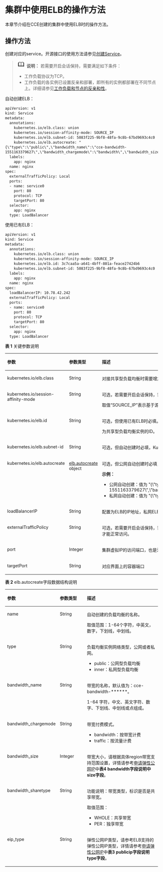 # 集群中使用ELB的操作方法<a name="cce_02_0087"></a>

本章节介绍在CCE创建的集群中使用ELB时的操作方法。

## 操作方法<a name="section50156865193415"></a>

创建对应的service。开源接口的使用方法请参见[创建Service](创建Service.md)。

>![](public_sys-resources/icon-note.gif) **说明：** 
>若需要开启会话保持，需要满足如下条件：
>-   工作负载协议为TCP。
>-   工作负载的各实例已设置反亲和部署，即所有的实例都部署在不同节点上。详细请参见[工作负载和节点的反亲和性](https://support.huaweicloud.com/usermanual-cce/cce_01_0226.html)。

自动创建ELB：

```
apiVersion: v1 
kind: Service 
metadata: 
  annotations:   
    kubernetes.io/elb.class: union
    kubernetes.io/session-affinity-mode: SOURCE_IP
    kubernetes.io/elb.subnet-id: 5083f225-9bf8-48fa-9c8b-67bd9693c4c0
    kubernetes.io/elb.autocreate: "{\"type\":\"public\",\"bandwidth_name\":\"cce-bandwidth-1551163379627\",\"bandwidth_chargemode\":\"bandwidth\",\"bandwidth_size\":5,\"bandwidth_sharetype\":\"PER\",\"eip_type\":\"5_bgp\",\"name\":\"james\"}"
  labels: 
    app: nginx 
  name: nginx 
spec: 
  externalTrafficPolicy: Local
  ports: 
  - name: service0 
    port: 80
    protocol: TCP 
    targetPort: 80
  selector: 
    app: nginx 
  type: LoadBalancer
```

使用已有ELB：

```
apiVersion: v1 
kind: Service 
metadata: 
  annotations:   
    kubernetes.io/elb.class: union
    kubernetes.io/session-affinity-mode: SOURCE_IP
    kubernetes.io/elb.id: 3c7caa5a-a641-4bff-801a-feace27424b6
    kubernetes.io/elb.subnet-id: 5083f225-9bf8-48fa-9c8b-67bd9693c4c0
  labels: 
    app: nginx 
  name: nginx 
spec: 
  loadBalancerIP: 10.78.42.242
  externalTrafficPolicy: Local
  ports: 
  - name: service0 
    port: 80
    protocol: TCP 
    targetPort: 80
  selector: 
    app: nginx 
  type: LoadBalancer
```

**表 1**  关键参数说明

<a name="table1819001615355"></a>
<table><thead align="left"><tr id="row1519121663519"><th class="cellrowborder" valign="top" width="34.28657134286571%" id="mcps1.2.4.1.1"><p id="p18191161619356"><a name="p18191161619356"></a><a name="p18191161619356"></a>参数</p>
</th>
<th class="cellrowborder" valign="top" width="14.118588141185882%" id="mcps1.2.4.1.2"><p id="p1191141613357"><a name="p1191141613357"></a><a name="p1191141613357"></a>参数类型</p>
</th>
<th class="cellrowborder" valign="top" width="51.594840515948405%" id="mcps1.2.4.1.3"><p id="p1919116161353"><a name="p1919116161353"></a><a name="p1919116161353"></a>描述</p>
</th>
</tr>
</thead>
<tbody><tr id="row7430236123515"><td class="cellrowborder" valign="top" width="34.28657134286571%" headers="mcps1.2.4.1.1 "><p id="p2430336153520"><a name="p2430336153520"></a><a name="p2430336153520"></a>kubernetes.io/elb.class</p>
</td>
<td class="cellrowborder" valign="top" width="14.118588141185882%" headers="mcps1.2.4.1.2 "><p id="p19430103693512"><a name="p19430103693512"></a><a name="p19430103693512"></a>String</p>
</td>
<td class="cellrowborder" valign="top" width="51.594840515948405%" headers="mcps1.2.4.1.3 "><p id="p1380805311426"><a name="p1380805311426"></a><a name="p1380805311426"></a>对接共享型负载均衡时需要增加此参数，值为<span class="uicontrol" id="uicontrol349572644413"><a name="uicontrol349572644413"></a><a name="uicontrol349572644413"></a>“union”</span>。</p>
</td>
</tr>
<tr id="row15191171618357"><td class="cellrowborder" valign="top" width="34.28657134286571%" headers="mcps1.2.4.1.1 "><p id="p204451615124716"><a name="p204451615124716"></a><a name="p204451615124716"></a>kubernetes.io/session-affinity-mode</p>
</td>
<td class="cellrowborder" valign="top" width="14.118588141185882%" headers="mcps1.2.4.1.2 "><p id="p1090683224719"><a name="p1090683224719"></a><a name="p1090683224719"></a>String</p>
</td>
<td class="cellrowborder" valign="top" width="51.594840515948405%" headers="mcps1.2.4.1.3 "><p id="p12830929125713"><a name="p12830929125713"></a><a name="p12830929125713"></a>可选，若需要开启会话保持，需增加该参数。</p>
<p id="p16904132104710"><a name="p16904132104710"></a><a name="p16904132104710"></a>取值“SOURCE_IP”表示基于源IP。</p>
</td>
</tr>
<tr id="row81941516153513"><td class="cellrowborder" valign="top" width="34.28657134286571%" headers="mcps1.2.4.1.1 "><p id="p4764162894719"><a name="p4764162894719"></a><a name="p4764162894719"></a>kubernetes.io/elb.id</p>
</td>
<td class="cellrowborder" valign="top" width="14.118588141185882%" headers="mcps1.2.4.1.2 "><p id="p77621528184710"><a name="p77621528184710"></a><a name="p77621528184710"></a>String</p>
</td>
<td class="cellrowborder" valign="top" width="51.594840515948405%" headers="mcps1.2.4.1.3 "><p id="p59344376579"><a name="p59344376579"></a><a name="p59344376579"></a>可选，但使用已有ELB时必填。</p>
<p id="p416573016509"><a name="p416573016509"></a><a name="p416573016509"></a>为共享型负载均衡实例的ID。</p>
</td>
</tr>
<tr id="row201957167350"><td class="cellrowborder" valign="top" width="34.28657134286571%" headers="mcps1.2.4.1.1 "><p id="p18758202864719"><a name="p18758202864719"></a><a name="p18758202864719"></a>kubernetes.io/elb.subnet-id</p>
</td>
<td class="cellrowborder" valign="top" width="14.118588141185882%" headers="mcps1.2.4.1.2 "><p id="p336744055219"><a name="p336744055219"></a><a name="p336744055219"></a>String</p>
</td>
<td class="cellrowborder" valign="top" width="51.594840515948405%" headers="mcps1.2.4.1.3 "><p id="p2075662814474"><a name="p2075662814474"></a><a name="p2075662814474"></a>可选，但自动创建时必填，Kubernetes v1.11.7-r0以上版本的集群可不填。</p>
</td>
</tr>
<tr id="row1719518169356"><td class="cellrowborder" valign="top" width="34.28657134286571%" headers="mcps1.2.4.1.1 "><p id="p9754162844712"><a name="p9754162844712"></a><a name="p9754162844712"></a>kubernetes.io/elb.autocreate</p>
</td>
<td class="cellrowborder" valign="top" width="14.118588141185882%" headers="mcps1.2.4.1.2 "><p id="zh-cn_topic_0079615000_p32706975"><a name="zh-cn_topic_0079615000_p32706975"></a><a name="zh-cn_topic_0079615000_p32706975"></a><a href="#table19417184671919">elb.autocreate</a> object</p>
</td>
<td class="cellrowborder" valign="top" width="51.594840515948405%" headers="mcps1.2.4.1.3 "><p id="p127521028194718"><a name="p127521028194718"></a><a name="p127521028194718"></a>可选，但公网自动创建时必填，将自动创建ELB所绑定的EIP。私网自动创建时必填，将自动创建ELB。</p>
<p id="p115519391615"><a name="p115519391615"></a><a name="p115519391615"></a><strong id="b158091351266"><a name="b158091351266"></a><a name="b158091351266"></a>示例：</strong></p>
<a name="ul286913611614"></a><a name="ul286913611614"></a><ul id="ul286913611614"><li>公网自动创建：值为 "{\"type\":\"public\",\"bandwidth_name\":\"cce-bandwidth-1551163379627\",\"bandwidth_chargemode\":\"bandwidth\",\"bandwidth_size\":5,\"bandwidth_sharetype\":\"PER\",\"eip_type\":\"5_bgp\",\"name\":\"james\"}"</li><li>私网自动创建：值为 "{\"type\":\"inner\"}"</li></ul>
</td>
</tr>
<tr id="row121515334113"><td class="cellrowborder" valign="top" width="34.28657134286571%" headers="mcps1.2.4.1.1 "><p id="p92162033131111"><a name="p92162033131111"></a><a name="p92162033131111"></a>loadBalancerIP</p>
</td>
<td class="cellrowborder" valign="top" width="14.118588141185882%" headers="mcps1.2.4.1.2 "><p id="zh-cn_topic_0079615000_p47822814"><a name="zh-cn_topic_0079615000_p47822814"></a><a name="zh-cn_topic_0079615000_p47822814"></a>String</p>
</td>
<td class="cellrowborder" valign="top" width="51.594840515948405%" headers="mcps1.2.4.1.3 "><p id="p7217113331120"><a name="p7217113331120"></a><a name="p7217113331120"></a>配置为ELB的IP地址，私网ELB配置私有IP，公网ELB配置为公网IP。</p>
</td>
</tr>
<tr id="row14980162901115"><td class="cellrowborder" valign="top" width="34.28657134286571%" headers="mcps1.2.4.1.1 "><p id="p398162913117"><a name="p398162913117"></a><a name="p398162913117"></a>externalTrafficPolicy</p>
</td>
<td class="cellrowborder" valign="top" width="14.118588141185882%" headers="mcps1.2.4.1.2 "><p id="p142173231413"><a name="p142173231413"></a><a name="p142173231413"></a>String</p>
</td>
<td class="cellrowborder" valign="top" width="51.594840515948405%" headers="mcps1.2.4.1.3 "><p id="p119811329111112"><a name="p119811329111112"></a><a name="p119811329111112"></a>可选，若需要开启会话保持，需增加该参数，表示请求转到固定节点；若某个服务发布成ELB服务且为Local模式，客户端如果在集群内，那么必须与服务端在同一个节点上才能正常访问。</p>
</td>
</tr>
<tr id="row17120113981313"><td class="cellrowborder" valign="top" width="34.28657134286571%" headers="mcps1.2.4.1.1 "><p id="p17120639161311"><a name="p17120639161311"></a><a name="p17120639161311"></a>port</p>
</td>
<td class="cellrowborder" valign="top" width="14.118588141185882%" headers="mcps1.2.4.1.2 "><p id="p1120939161311"><a name="p1120939161311"></a><a name="p1120939161311"></a>Integer</p>
</td>
<td class="cellrowborder" valign="top" width="51.594840515948405%" headers="mcps1.2.4.1.3 "><p id="p1120163961310"><a name="p1120163961310"></a><a name="p1120163961310"></a>集群虚拟IP的访问端口，也是注册到负载均衡上的端口。</p>
</td>
</tr>
<tr id="row02694357138"><td class="cellrowborder" valign="top" width="34.28657134286571%" headers="mcps1.2.4.1.1 "><p id="p627233515132"><a name="p627233515132"></a><a name="p627233515132"></a>targetPort</p>
</td>
<td class="cellrowborder" valign="top" width="14.118588141185882%" headers="mcps1.2.4.1.2 "><p id="p19272143531318"><a name="p19272143531318"></a><a name="p19272143531318"></a>String</p>
</td>
<td class="cellrowborder" valign="top" width="51.594840515948405%" headers="mcps1.2.4.1.3 "><p id="p8272035161316"><a name="p8272035161316"></a><a name="p8272035161316"></a>对应界面上的容器端口</p>
</td>
</tr>
</tbody>
</table>

**表 2**  elb.autocreate字段数据结构说明

<a name="table19417184671919"></a>
<table><thead align="left"><tr id="row14418174611912"><th class="cellrowborder" valign="top" width="29.727027297270276%" id="mcps1.2.4.1.1"><p id="p1141924611199"><a name="p1141924611199"></a><a name="p1141924611199"></a>参数</p>
</th>
<th class="cellrowborder" valign="top" width="18.678132186781323%" id="mcps1.2.4.1.2"><p id="p1641911466191"><a name="p1641911466191"></a><a name="p1641911466191"></a>参数类型</p>
</th>
<th class="cellrowborder" valign="top" width="51.594840515948405%" id="mcps1.2.4.1.3"><p id="p1941920463197"><a name="p1941920463197"></a><a name="p1941920463197"></a>描述</p>
</th>
</tr>
</thead>
<tbody><tr id="row194191846181915"><td class="cellrowborder" valign="top" width="29.727027297270276%" headers="mcps1.2.4.1.1 "><p id="p152321411112318"><a name="p152321411112318"></a><a name="p152321411112318"></a>name</p>
</td>
<td class="cellrowborder" valign="top" width="18.678132186781323%" headers="mcps1.2.4.1.2 "><p id="p7419646171920"><a name="p7419646171920"></a><a name="p7419646171920"></a>String</p>
</td>
<td class="cellrowborder" valign="top" width="51.594840515948405%" headers="mcps1.2.4.1.3 "><p id="p87791494919"><a name="p87791494919"></a><a name="p87791494919"></a>自动创建的负载均衡的名称。</p>
<p id="p9912132016296"><a name="p9912132016296"></a><a name="p9912132016296"></a>取值范围：1-64个字符，中英文，数字，下划线，中划线。</p>
</td>
</tr>
<tr id="row142064681919"><td class="cellrowborder" valign="top" width="29.727027297270276%" headers="mcps1.2.4.1.1 "><p id="p20862285225"><a name="p20862285225"></a><a name="p20862285225"></a>type</p>
</td>
<td class="cellrowborder" valign="top" width="18.678132186781323%" headers="mcps1.2.4.1.2 "><p id="p8420746101918"><a name="p8420746101918"></a><a name="p8420746101918"></a>String</p>
</td>
<td class="cellrowborder" valign="top" width="51.594840515948405%" headers="mcps1.2.4.1.3 "><p id="p4703183013491"><a name="p4703183013491"></a><a name="p4703183013491"></a>负载均衡实例网络类型，公网或者私网。</p>
<a name="ul152311045124913"></a><a name="ul152311045124913"></a><ul id="ul152311045124913"><li>public：公网型负载均衡</li><li>inner：私网型负载均衡</li></ul>
</td>
</tr>
<tr id="row194201046151910"><td class="cellrowborder" valign="top" width="29.727027297270276%" headers="mcps1.2.4.1.1 "><p id="p128042817221"><a name="p128042817221"></a><a name="p128042817221"></a>bandwidth_name</p>
</td>
<td class="cellrowborder" valign="top" width="18.678132186781323%" headers="mcps1.2.4.1.2 "><p id="p1142084619195"><a name="p1142084619195"></a><a name="p1142084619195"></a>String</p>
</td>
<td class="cellrowborder" valign="top" width="51.594840515948405%" headers="mcps1.2.4.1.3 "><p id="p6964103318220"><a name="p6964103318220"></a><a name="p6964103318220"></a>带宽的名称，默认值为：cce-bandwidth-******。</p>
<p id="p1236952875020"><a name="p1236952875020"></a><a name="p1236952875020"></a>1-64 字符，中文、英文字符、数字、下划线、中划线或点组成。</p>
</td>
</tr>
<tr id="row942194619199"><td class="cellrowborder" valign="top" width="29.727027297270276%" headers="mcps1.2.4.1.1 "><p id="p77502811221"><a name="p77502811221"></a><a name="p77502811221"></a>bandwidth_chargemode</p>
</td>
<td class="cellrowborder" valign="top" width="18.678132186781323%" headers="mcps1.2.4.1.2 "><p id="p11421446191914"><a name="p11421446191914"></a><a name="p11421446191914"></a>String</p>
</td>
<td class="cellrowborder" valign="top" width="51.594840515948405%" headers="mcps1.2.4.1.3 "><p id="p3178181495216"><a name="p3178181495216"></a><a name="p3178181495216"></a>带宽付费模式。</p>
<a name="ul567215235528"></a><a name="ul567215235528"></a><ul id="ul567215235528"><li>bandwidth：按带宽计费</li><li>traffic：按流量计费</li></ul>
</td>
</tr>
<tr id="row124211046101910"><td class="cellrowborder" valign="top" width="29.727027297270276%" headers="mcps1.2.4.1.1 "><p id="p187492819229"><a name="p187492819229"></a><a name="p187492819229"></a>bandwidth_size</p>
</td>
<td class="cellrowborder" valign="top" width="18.678132186781323%" headers="mcps1.2.4.1.2 "><p id="p114229463196"><a name="p114229463196"></a><a name="p114229463196"></a>Integer</p>
</td>
<td class="cellrowborder" valign="top" width="51.594840515948405%" headers="mcps1.2.4.1.3 "><p id="p12958233152218"><a name="p12958233152218"></a><a name="p12958233152218"></a>带宽大小，请根据具体region带宽支持范围设置，详情请参考<a href="https://support.huaweicloud.com/api-eip/eip_api_0001.html" target="_blank" rel="noopener noreferrer">申请弹性公网IP</a>中<strong id="b198591928137"><a name="b198591928137"></a><a name="b198591928137"></a>表4 bandwidth字段说明中size字段</strong>。</p>
</td>
</tr>
<tr id="row1942224601917"><td class="cellrowborder" valign="top" width="29.727027297270276%" headers="mcps1.2.4.1.1 "><p id="p16731228202214"><a name="p16731228202214"></a><a name="p16731228202214"></a>bandwidth_sharetype</p>
</td>
<td class="cellrowborder" valign="top" width="18.678132186781323%" headers="mcps1.2.4.1.2 "><p id="p84221246111913"><a name="p84221246111913"></a><a name="p84221246111913"></a>String</p>
</td>
<td class="cellrowborder" valign="top" width="51.594840515948405%" headers="mcps1.2.4.1.3 "><p id="p59311192057"><a name="p59311192057"></a><a name="p59311192057"></a>功能说明：带宽类型，标识是否是共享带宽。</p>
<p id="p188864421731"><a name="p188864421731"></a><a name="p188864421731"></a>取值范围：</p>
<a name="ul165751761277"></a><a name="ul165751761277"></a><ul id="ul165751761277"><li>WHOLE：共享带宽</li><li>PER：独享带宽</li></ul>
</td>
</tr>
<tr id="row1242219461193"><td class="cellrowborder" valign="top" width="29.727027297270276%" headers="mcps1.2.4.1.1 "><p id="p1972102872220"><a name="p1972102872220"></a><a name="p1972102872220"></a>eip_type</p>
</td>
<td class="cellrowborder" valign="top" width="18.678132186781323%" headers="mcps1.2.4.1.2 "><p id="p132201811174611"><a name="p132201811174611"></a><a name="p132201811174611"></a>String</p>
</td>
<td class="cellrowborder" valign="top" width="51.594840515948405%" headers="mcps1.2.4.1.3 "><p id="p11956103372218"><a name="p11956103372218"></a><a name="p11956103372218"></a>弹性公网IP类型，请参考ELB支持的弹性公网IP类型，详情请参考<a href="https://support.huaweicloud.com/api-eip/eip_api_0001.html" target="_blank" rel="noopener noreferrer">申请弹性公网IP</a>中<strong id="b11814520410"><a name="b11814520410"></a><a name="b11814520410"></a>表3 publicip字段说明type字段</strong>。</p>
</td>
</tr>
</tbody>
</table>

